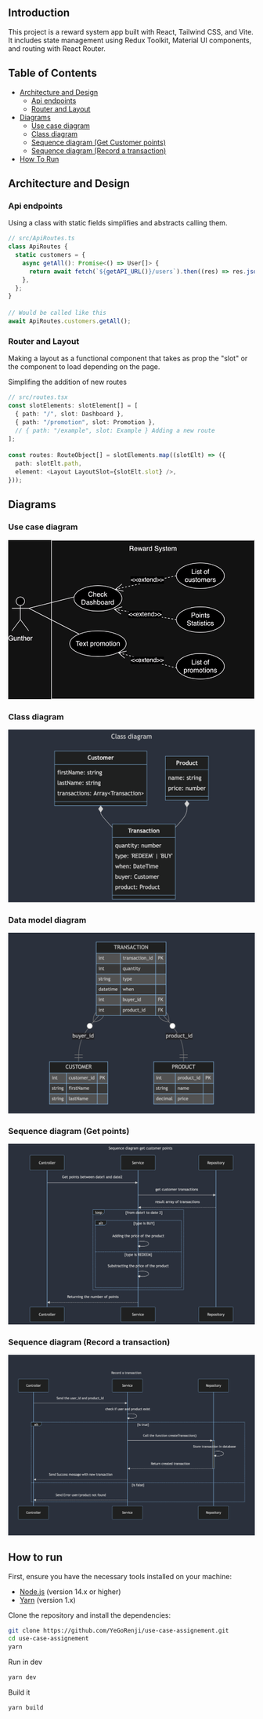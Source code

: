 ## Introduction

This project is a reward system app built with React, Tailwind CSS, and Vite. It includes state management using Redux Toolkit, Material UI components, and routing with React Router.

## Table of Contents

- [Architecture and Design](#architecture-and-design)
  - [Api endpoints](#api-endpoints)
  - [Router and Layout](#router-and-layout)
- [Diagrams](#diagrams)
  - [Use case diagram](#use-case-diagram)
  - [Class diagram](#class-diagram)
  - [Sequence diagram (Get Customer points)](#sequence-diagram-get-points)
  - [Sequence diagram (Record a transaction)](#sequence-diagram-record-a-transaction)
- [How To Run](#how-to-run)

## Architecture and Design

### Api endpoints
Using a class with static fields simplifies and abstracts calling them.
```ts
// src/ApiRoutes.ts
class ApiRoutes {
  static customers = {
    async getAll(): Promise<() => User[]> {
      return await fetch(`${getAPI_URL()}/users`).then((res) => res.json());
    },
  };
}

// Would be called like this
await ApiRoutes.customers.getAll();
```

### Router and Layout
Making a layout as a functional component that takes as prop the "slot" or the component to load depending on the page.

Simplifing the addition of new routes
```ts
// src/routes.tsx
const slotElements: slotElement[] = [
  { path: "/", slot: Dashboard },
  { path: "/promotion", slot: Promotion },
  // { path: "/example", slot: Example } Adding a new route
];

const routes: RouteObject[] = slotElements.map((slotElt) => ({
  path: slotElt.path,
  element: <Layout LayoutSlot={slotElt.slot} />,
}));
```

## Diagrams

### Use case diagram
![Use case diagram](readme_images/UseCaseCentralPerk.png)

### Class diagram
![Class diagram](readme_images/ClassDiagramCentralPerk.png)

### Data model diagram
![Data model diagram](readme_images/DataModelCentralPerk.png)

### Sequence diagram (Get points)
![Sequence diagram get points](readme_images/SequenceDiagramGetPoints.png)

### Sequence diagram (Record a transaction)
![Sequence diagram Record a transaction](readme_images/SequenceDiagramRecordTransaction.png)


## How to run

First, ensure you have the necessary tools installed on your machine:

- [Node.js](https://nodejs.org/en/download/) (version 14.x or higher)
- [Yarn](https://classic.yarnpkg.com/en/docs/install) (version 1.x)

Clone the repository and install the dependencies:

```bash
git clone https://github.com/YeGoRenji/use-case-assignement.git
cd use-case-assignement
yarn
```

Run in dev

```bash
yarn dev
```

Build it

```bash
yarn build
```

